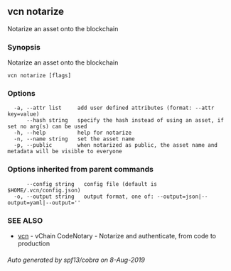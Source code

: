 ## vcn notarize

Notarize an asset onto the blockchain

### Synopsis

Notarize an asset onto the blockchain

```
vcn notarize [flags]
```

### Options

```
  -a, --attr list     add user defined attributes (format: --attr key=value)
      --hash string   specify the hash instead of using an asset, if set no arg(s) can be used
  -h, --help          help for notarize
  -n, --name string   set the asset name
  -p, --public        when notarized as public, the asset name and metadata will be visible to everyone
```

### Options inherited from parent commands

```
      --config string   config file (default is $HOME/.vcn/config.json)
  -o, --output string   output format, one of: --output=json|--output=yaml|--output=''
```

### SEE ALSO

* [vcn](vcn.md)	 - vChain CodeNotary - Notarize and authenticate, from code to production

###### Auto generated by spf13/cobra on 8-Aug-2019
